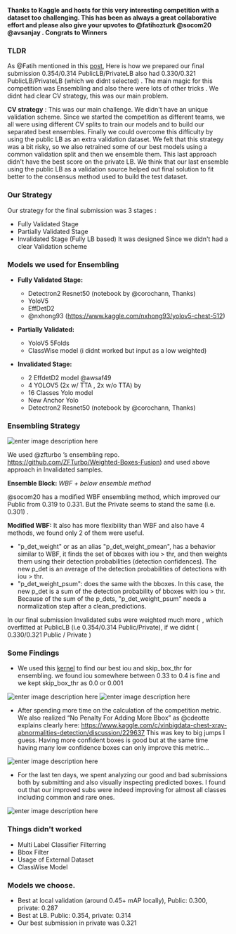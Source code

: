**Thanks to Kaggle and hosts for this very interesting competition with a dataset too challenging. This has been as always a great collaborative effort and please also give your upvotes to @fatihozturk @socom20 @avsanjay . Congrats to Winners**


### TLDR
As @Fatih mentioned in this [post](https://www.kaggle.com/c/vinbigdata-chest-xray-abnormalities-detection/discussion/229724), Here is how we prepared our final submission 0.354/0.314 PublicLB/PrivateLB also had 0.330/0.321 PublicLB/PrivateLB (which we didnt selected) . The main magic for this competition was Ensembling and also there were lots of other tricks . We didnt had clear CV strategy, this was our main problem.

**CV strategy** :  This was our main challenge. We didn't have an unique validation scheme. Since we started the competition as different teams, we all were using different CV splits to train our models and to build our separated best ensembles. Finally we could overcome this difficulty by using the public LB as an extra validation dataset. We felt that this strategy was a bit risky, so we also retrained some of our best models using a common validation split and then we ensemble them. This last approach didn't have the best score on the private LB. We think that our last ensemble using the public LB as a validation source helped out final solution to fit better to the consensus method used to build the test dataset.

### Our Strategy
Our strategy for the final submission was 3 stages :
* Fully Validated Stage
* Partially Validated Stage
* Invalidated Stage (Fully LB based)
It was designed Since we didn't had a clear Validation scheme

### Models we used for Ensembling
- **Fully Validated Stage:**
  - Detectron2 Resnet50 (notebook by @corochann, Thanks)
  - YoloV5
  - EffDetD2
  - @nxhong93 (https://www.kaggle.com/nxhong93/yolov5-chest-512)

- **Partially Validated:**
  - YoloV5 5Folds
  - ClassWise model (i didnt worked but input as a low weighted)


- **Invalidated Stage:**
  - 2 EffdetD2 model  @awsaf49
  - 4 YOLOV5 (2x w/ TTA , 2x w/o TTA) by 
  - 16 Classes Yolo model
  - New Anchor Yolo
  - Detectron2 Resnet50 (notebook by @corochann, Thanks)

### Ensembling Strategy

![enter image description here](https://i.ibb.co/nf4YGyk/Untitled-Document-2.png)

We used @zfturbo ’s ensembling repo. https://github.com/ZFTurbo/Weighted-Boxes-Fusion) and used above approach in Invalidated samples. 

**Ensemble Block:**  *WBF + below ensemble method*

@socom20 has a modified WBF ensembling method, which improved our Public from 0.319 to 0.331. But the Private seems to stand the same (i.e. 0.301) .

**Modified WBF:**  It also has more flexibility than WBF and also have 4 methods, we found only 2 of them were useful. 
- "p_det_weight" or as an alias "p_det_weight_pmean", has a behavior similar to WBF, it finds the set of bboxes with iou > thr, and then weights them using their detection probabilities (detection confidences). The new p_det is an average of the detection probabilities of detections with iou > thr.
- "p_det_weight_psum": does the same with the bboxes. In this case, the new p_det is a sum of the detection probability of bboxes with iou > thr. 
 Because of the sum of the p_dets, "p_det_weight_psum" needs a normalization step after a clean_predictions.
 
In our final submission Invalidated subs were weighted much more , which overfitted at PublicLB (i.e 0.354/0.314 Public/Private), if we didnt ( 0.330/0.321 Public / Private ) 

### Some Findings
- We used this [kernel](https://www.kaggle.com/shonenkov/bayesian-optimization-wbf-efficientdet) to find our best iou and skip_box_thr for ensembling.
we found iou somewhere between 0.33 to 0.4 is fine and we kept skip_box_thr as 0.0 or 0.001

![enter image description here](https://i.ibb.co/BgsPSBC/Vin-Big-Data-CV-Bayesian-Kaggle-3-31-2021-6-13-05-PM.png)
![enter image description here](https://i.ibb.co/Bg9WVrn/Vin-Big-Data-CV-Bayesian-Kaggle-3-31-2021-6-12-56-PM.png)

- After spending more time on the calculation of the competition metric. We also realized “No Penalty For Adding More Bbox” as @cdeotte explains clearly here: https://www.kaggle.com/c/vinbigdata-chest-xray-abnormalities-detection/discussion/229637 This was key to big jumps I guess. Having more confident boxes is good but at the same time having many low confidence boxes can only improve this metric…

![enter image description here](https://i.ibb.co/yXNVKTZ/photo-2021-03-31-18-37-48.jpg)

- For the last ten days, we spent analyzing our good and bad submissions both by submitting and also visually inspecting predicted boxes. I found out that our improved subs were indeed improving for almost all classes including common and rare ones.

![enter image description here](https://i.ibb.co/k0NRCXJ/photo-2021-04-01-00-30-35.jpg)

### Things didn't worked 
- Multi Label Classifier Filterring
- Bbox Filter
- Usage of External Dataset
- ClassWise Model

### Models we choose.
- Best at local validation (around 0.45+ mAP locally), Public: 0.300, private: 0.287
- Best at LB. Public: 0.354, private: 0.314
- Our best submission in private was 0.321
